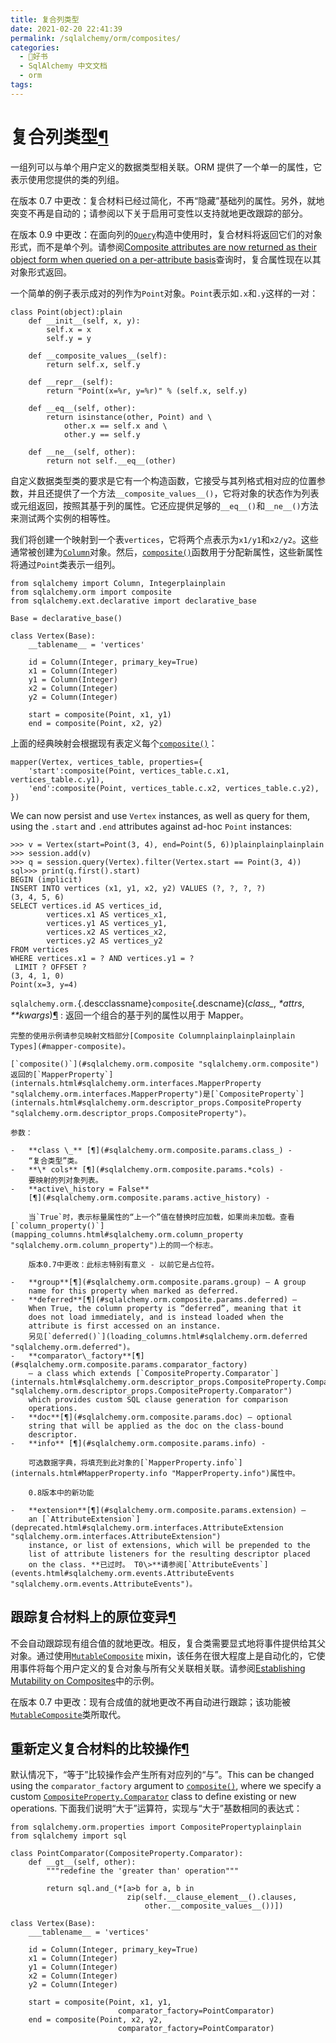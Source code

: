 ```yaml
---
title: 复合列类型
date: 2021-02-20 22:41:39
permalink: /sqlalchemy/orm/composites/
categories:
  - 📖好书
  - SqlAlchemy 中文文档
  - orm
tags:
---
```

复合列类型[¶](#composite-column-types "Permalink to this headline")
===================================================================

一组列可以与单个用户定义的数据类型相关联。ORM 提供了一个单一的属性，它表示使用您提供的类的列组。

在版本 0.7 中更改：复合材料已经过简化，不再“隐藏”基础列的属性。另外，就地突变不再是自动的；请参阅以下关于启用可变性以支持就地更改跟踪的部分。

在版本 0.9 中更改：在面向列的[`Query`](query.html#sqlalchemy.orm.query.Query "sqlalchemy.orm.query.Query")构造中使用时，复合材料将返回它们的对象形式，而不是单个列。请参阅[Composite
attributes are now returned as their object form when queried on a
per-attribute
basis](changelog_migration_09.html#migration-2824)查询时，复合属性现在以其对象形式返回。

一个简单的例子表示成对的列作为`Point`对象。`Point`表示如`.x`和`.y`这样的一对：

    class Point(object):plain
        def __init__(self, x, y):
            self.x = x
            self.y = y

        def __composite_values__(self):
            return self.x, self.y

        def __repr__(self):
            return "Point(x=%r, y=%r)" % (self.x, self.y)

        def __eq__(self, other):
            return isinstance(other, Point) and \
                other.x == self.x and \
                other.y == self.y

        def __ne__(self, other):
            return not self.__eq__(other)

自定义数据类型类的要求是它有一个构造函数，它接受与其列格式相对应的位置参数，并且还提供了一个方法`__composite_values__()`，它将对象的状态作为列表或元组返回，按照其基于列的属性。它还应提供足够的`__eq__()`和`__ne__()`方法来测试两个实例的相等性。

我们将创建一个映射到一个表`vertices`，它将两个点表示为`x1/y1`和`x2/y2`。这些通常被创建为[`Column`](core_metadata.html#sqlalchemy.schema.Column "sqlalchemy.schema.Column")对象。然后，[`composite()`](#sqlalchemy.orm.composite "sqlalchemy.orm.composite")函数用于分配新属性，这些新属性将通过`Point`类表示一组列。

    from sqlalchemy import Column, Integerplainplain
    from sqlalchemy.orm import composite
    from sqlalchemy.ext.declarative import declarative_base

    Base = declarative_base()

    class Vertex(Base):
        __tablename__ = 'vertices'

        id = Column(Integer, primary_key=True)
        x1 = Column(Integer)
        y1 = Column(Integer)
        x2 = Column(Integer)
        y2 = Column(Integer)

        start = composite(Point, x1, y1)
        end = composite(Point, x2, y2)

上面的经典映射会根据现有表定义每个[`composite()`](#sqlalchemy.orm.composite "sqlalchemy.orm.composite")：

    mapper(Vertex, vertices_table, properties={
        'start':composite(Point, vertices_table.c.x1, vertices_table.c.y1),
        'end':composite(Point, vertices_table.c.x2, vertices_table.c.y2),
    })

We can now persist and use `Vertex` instances, as
well as query for them, using the `.start` and
`.end` attributes against ad-hoc `Point` instances:

    >>> v = Vertex(start=Point(3, 4), end=Point(5, 6))plainplainplainplain
    >>> session.add(v)
    >>> q = session.query(Vertex).filter(Vertex.start == Point(3, 4))
    sql>>> print(q.first().start)
    BEGIN (implicit)
    INSERT INTO vertices (x1, y1, x2, y2) VALUES (?, ?, ?, ?)
    (3, 4, 5, 6)
    SELECT vertices.id AS vertices_id,
            vertices.x1 AS vertices_x1,
            vertices.y1 AS vertices_y1,
            vertices.x2 AS vertices_x2,
            vertices.y2 AS vertices_y2
    FROM vertices
    WHERE vertices.x1 = ? AND vertices.y1 = ?
     LIMIT ? OFFSET ?
    (3, 4, 1, 0)
    Point(x=3, y=4)

 `sqlalchemy.orm.`{.descclassname}`composite`{.descname}(*class\_*, *\*attrs*, *\*\*kwargs*)[¶](#sqlalchemy.orm.composite "Permalink to this definition")
:   返回一个组合的基于列的属性以用于 Mapper。

    完整的使用示例请参见映射文档部分[Composite Columnplainplainplainplain
    Types](#mapper-composite)。

    [`composite()`](#sqlalchemy.orm.composite "sqlalchemy.orm.composite")返回的[`MapperProperty`](internals.html#sqlalchemy.orm.interfaces.MapperProperty "sqlalchemy.orm.interfaces.MapperProperty")是[`CompositeProperty`](internals.html#sqlalchemy.orm.descriptor_props.CompositeProperty "sqlalchemy.orm.descriptor_props.CompositeProperty")。

    参数：

    -   **class \_** [¶](#sqlalchemy.orm.composite.params.class_) -
        “复合类型”类。
    -   **\* cols** [¶](#sqlalchemy.orm.composite.params.*cols) -
        要映射的列对象列表。
    -   **active\_history = False**
        [¶](#sqlalchemy.orm.composite.params.active_history) -

        当`True`时，表示标量属性的“上一个”值在替换时应加载，如果尚未加载。查看[`column_property()`](mapping_columns.html#sqlalchemy.orm.column_property "sqlalchemy.orm.column_property")上的同一个标志。

        版本0.7中更改：此标志特别有意义 - 以前它是占位符。

    -   **group**[¶](#sqlalchemy.orm.composite.params.group) – A group
        name for this property when marked as deferred.
    -   **deferred**[¶](#sqlalchemy.orm.composite.params.deferred) –
        When True, the column property is “deferred”, meaning that it
        does not load immediately, and is instead loaded when the
        attribute is first accessed on an instance.
        另见[`deferred()`](loading_columns.html#sqlalchemy.orm.deferred "sqlalchemy.orm.deferred")。
    -   **comparator\_factory**[¶](#sqlalchemy.orm.composite.params.comparator_factory)
        – a class which extends [`CompositeProperty.Comparator`](internals.html#sqlalchemy.orm.descriptor_props.CompositeProperty.Comparator "sqlalchemy.orm.descriptor_props.CompositeProperty.Comparator")
        which provides custom SQL clause generation for comparison
        operations.
    -   **doc**[¶](#sqlalchemy.orm.composite.params.doc) – optional
        string that will be applied as the doc on the class-bound
        descriptor.
    -   **info** [¶](#sqlalchemy.orm.composite.params.info) -

        可选数据字典，将填充到此对象的[`MapperProperty.info`](internals.html#MapperProperty.info "MapperProperty.info")属性中。

        0.8版本中的新功能

    -   **extension**[¶](#sqlalchemy.orm.composite.params.extension) –
        an [`AttributeExtension`](deprecated.html#sqlalchemy.orm.interfaces.AttributeExtension "sqlalchemy.orm.interfaces.AttributeExtension")
        instance, or list of extensions, which will be prepended to the
        list of attribute listeners for the resulting descriptor placed
        on the class. **已过时。 T0\>**请参阅[`AttributeEvents`](events.html#sqlalchemy.orm.events.AttributeEvents "sqlalchemy.orm.events.AttributeEvents")。

跟踪复合材料上的原位变异[¶](#tracking-in-place-mutations-on-composites "Permalink to this headline")
----------------------------------------------------------------------------------------------------

不会自动跟踪现有组合值的就地更改。相反，复合类需要显式地将事件提供给其父对象。通过使用[`MutableComposite`](extensions_mutable.html#sqlalchemy.ext.mutable.MutableComposite "sqlalchemy.ext.mutable.MutableComposite")
mixin，该任务在很大程度上是自动化的，它使用事件将每个用户定义的复合对象与所有父关联相关联。请参阅[Establishing
Mutability on
Composites](extensions_mutable.html#mutable-composites)中的示例。

在版本 0.7 中更改：现有合成值的就地更改不再自动进行跟踪；该功能被[`MutableComposite`](extensions_mutable.html#sqlalchemy.ext.mutable.MutableComposite "sqlalchemy.ext.mutable.MutableComposite")类所取代。

重新定义复合材料的比较操作[¶](#redefining-comparison-operations-for-composites "Permalink to this headline")
------------------------------------------------------------------------------------------------------------

默认情况下，“等于”比较操作会产生所有对应列的“与”。This can be changed
using the `comparator_factory` argument to
[`composite()`](#sqlalchemy.orm.composite "sqlalchemy.orm.composite"), where
we specify a custom [`CompositeProperty.Comparator`](internals.html#sqlalchemy.orm.descriptor_props.CompositeProperty.Comparator "sqlalchemy.orm.descriptor_props.CompositeProperty.Comparator")
class to define existing or new operations.
下面我们说明“大于”运算符，实现与“大于”基数相同的表达式：

    from sqlalchemy.orm.properties import CompositePropertyplainplain
    from sqlalchemy import sql

    class PointComparator(CompositeProperty.Comparator):
        def __gt__(self, other):
            """redefine the 'greater than' operation"""

            return sql.and_(*[a>b for a, b in
                              zip(self.__clause_element__().clauses,
                                  other.__composite_values__())])

    class Vertex(Base):
        ___tablename__ = 'vertices'

        id = Column(Integer, primary_key=True)
        x1 = Column(Integer)
        y1 = Column(Integer)
        x2 = Column(Integer)
        y2 = Column(Integer)

        start = composite(Point, x1, y1,
                            comparator_factory=PointComparator)
        end = composite(Point, x2, y2,
                            comparator_factory=PointComparator)
